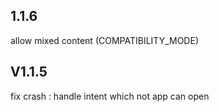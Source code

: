 ## 1.1.6
allow mixed content (COMPATIBILITY_MODE)

## V1.1.5
fix crash : handle intent which not app can open
